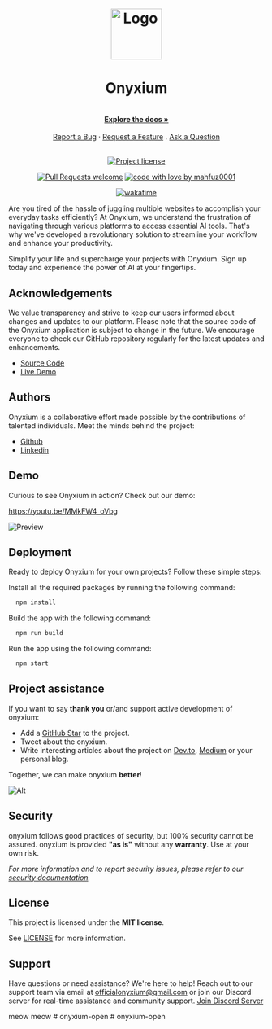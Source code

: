 <h1 align="center">
  <a href="https://github.com/mahfuz0001/onyxium-ai">
    <img src="https://onyxium.org/Logo.png" alt="Logo" width="100" height="100">
  </a>
</h1>

<div align="center">
  <h1>
    Onyxium
  </h1>
  
  <br />
  <a href="https://onyxium.org/docs"><strong>Explore the docs »</strong></a>
  <br />
  <br />
  <a href="https://github.com/mahfuz0001/onyxium-ai/issues/new?assignees=&labels=bug&template=01_BUG_REPORT.md&title=bug%3A+">Report a Bug</a>
  ·
  <a href="https://github.com/mahfuz0001/onyxium-ai/issues/new?assignees=&labels=enhancement&template=02_FEATURE_REQUEST.md&title=feat%3A+">Request a Feature</a>
  .
  <a href="https://github.com/mahfuz0001/onyxium-ai/issues/new?assignees=&labels=question&template=04_SUPPORT_QUESTION.md&title=support%3A+">Ask a Question</a>
</div>

<div align="center">
<br />

[![Project license](https://img.shields.io/github/license/mahfuz0001/onyxium-ai.svg?style=flat-square)](LICENSE)

[![Pull Requests welcome](https://img.shields.io/badge/PRs-welcome-ff69b4.svg?style=flat-square)](https://github.com/mahfuz0001/onyxium-ai/issues?q=is%3Aissue+is%3Aopen+label%3A%22help+wanted%22)
[![code with love by mahfuz0001](https://img.shields.io/badge/%3C%2F%3E%20with%20%E2%99%A5%20by-mahfuz0001-ff1414.svg?style=flat-square)](https://github.com/mahfuz0001)

[![wakatime](https://wakatime.com/badge/user/2f0f1fb4-ab90-4242-827e-2fc4f87b6b6f/project/018e6022-a032-4014-9e6a-ea6baeb1a051.svg)](https://wakatime.com/badge/user/2f0f1fb4-ab90-4242-827e-2fc4f87b6b6f/project/018e6022-a032-4014-9e6a-ea6baeb1a051)

</div>

Are you tired of the hassle of juggling multiple websites to accomplish your everyday tasks efficiently? At Onyxium, we understand the frustration of navigating through various platforms to access essential AI tools. That's why we've developed a revolutionary solution to streamline your workflow and enhance your productivity.

Simplify your life and supercharge your projects with Onyxium. Sign up today and experience the power of AI at your fingertips.

## Acknowledgements

We value transparency and strive to keep our users informed about changes and updates to our platform. Please note that the source code of the Onyxium application is subject to change in the future. We encourage everyone to check our GitHub repository regularly for the latest updates and enhancements.

- [Source Code](https://github.com/mahfuz0001/onyxium-ai)
- [Live Demo](https://onyxium.org)

## Authors

Onyxium is a collaborative effort made possible by the contributions of talented individuals. Meet the minds behind the project:

- [Github](https://github.com/mahfuz0001)
- [Linkedin](https://www.linkedin.com/in/mahfuz007/)

## Demo

Curious to see Onyxium in action? Check out our demo:

https://youtu.be/MMkFW4_oVbg

![Preview](https://onyxium.org/github-public-image.png)

## Deployment

Ready to deploy Onyxium for your own projects? Follow these simple steps:

Install all the required packages by running the following command:

```bash
  npm install
```

Build the app with the following command:

```bash
  npm run build
```

Run the app using the following command:

```bash
  npm start
```

## Project assistance

If you want to say **thank you** or/and support active development of onyxium:

- Add a [GitHub Star](https://github.com/mahfuz0001/onyxium-ai) to the project.
- Tweet about the onyxium.
- Write interesting articles about the project on [Dev.to](https://dev.to/), [Medium](https://medium.com/) or your personal blog.

Together, we can make onyxium **better**!

![Alt](https://repobeats.axiom.co/api/embed/9aad02c5b3572fa04f991ea46e0447ea639a3195.svg "Repobeats analytics image")

## Security

onyxium follows good practices of security, but 100% security cannot be assured.
onyxium is provided **"as is"** without any **warranty**. Use at your own risk.

_For more information and to report security issues, please refer to our [security documentation](/docs/SECURITY.md)._

## License

This project is licensed under the **MIT license**.

See [LICENSE](LICENSE) for more information.

## Support

Have questions or need assistance? We're here to help! Reach out to our support team via email at officialonyxium@gmail.com or join our Discord server for real-time assistance and community support. [Join Discord Server](https://discord.gg/NMWYCpwUdp)

meow
meow
#   o n y x i u m - o p e n  
 #   o n y x i u m - o p e n  
 